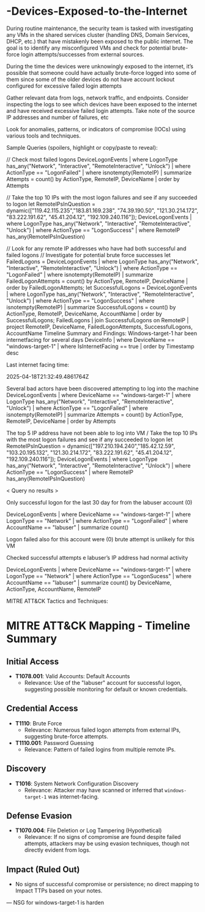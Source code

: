 # -Devices-Exposed-to-the-Internet

During routine maintenance, the security team is tasked with investigating any VMs in the shared services cluster (handling DNS, Domain Services, DHCP, etc.) that have mistakenly been exposed to the public internet. The goal is to identify any misconfigured VMs and check for potential brute-force login attempts/successes from external sources.

During the time the devices were unknowingly exposed to the internet, it’s possible that someone could have actually brute-force logged into some of them since some of the older devices do not have account lockout configured for excessive failed login attempts

 Gather relevant data from logs, network traffic, and endpoints.
Consider inspecting the logs to see which devices have been exposed to the internet and have received excessive failed login attempts. Take note of the source IP addresses and number of failures, etc

Look for anomalies, patterns, or indicators of compromise (IOCs) using various tools and techniques.

Sample Queries (spoilers, highlight or copy/paste to reveal):


// Check most failed logons
DeviceLogonEvents
| where LogonType has_any("Network", "Interactive", "RemoteInteractive", "Unlock")
| where ActionType == "LogonFailed"
| where isnotempty(RemoteIP)
| summarize Attempts = count() by ActionType, RemoteIP, DeviceName
| order by Attempts


// Take the top 10 IPs with the most logon failures and see if any succeeded to logon
let RemoteIPsInQuestion = dynamic(["119.42.115.235","183.81.169.238", "74.39.190.50", "121.30.214.172", "83.222.191.62", "45.41.204.12", "192.109.240.116"]);
DeviceLogonEvents
| where LogonType has_any("Network", "Interactive", "RemoteInteractive", "Unlock")
| where ActionType == "LogonSuccess"
| where RemoteIP has_any(RemoteIPsInQuestion)


// Look for any remote IP addresses who have had both successful and failed logons
// Investigate for potential brute force successes
let FailedLogons = DeviceLogonEvents
| where LogonType has_any("Network", "Interactive", "RemoteInteractive", "Unlock")
| where ActionType == "LogonFailed"
| where isnotempty(RemoteIP)
| summarize FailedLogonAttempts = count() by ActionType, RemoteIP, DeviceName
| order by FailedLogonAttempts;
let SuccessfulLogons =  DeviceLogonEvents
| where LogonType has_any("Network", "Interactive", "RemoteInteractive", "Unlock")
| where ActionType == "LogonSuccess"
| where isnotempty(RemoteIP)
| summarize SuccessfulLogons = count() by ActionType, RemoteIP, DeviceName, AccountName
| order by SuccessfulLogons;
FailedLogons
| join SuccessfulLogons on RemoteIP
| project RemoteIP, DeviceName, FailedLogonAttempts, SuccessfulLogons, AccountName
Timeline Summary and Findings:
Windows-target-1 har been internetfacing for several days
DeviceInfo
| where DeviceName == "windows-target-1"
| where IsInternetFacing == true
| order by Timestamp desc




Last internet facing time:


2025-04-18T21:32:49.4861764Z


Several bad actors have been discovered attempting to log into the machine 
DeviceLogonEvents
| where DeviceName == "windows-target-1"
| where LogonType has_any("Network", "Interactive", "RemoteInteractive", "Unlock")
| where ActionType == "LogonFailed"
| where isnotempty(RemoteIP)
| summarize Attempts = count() by ActionType, RemoteIP, DeviceName
| order by Attempts










The top 5 IP address have not been able to log into VM
/ Take the top 10 IPs with the most logon failures and see if any succeeded to logon
let RemoteIPsInQuestion = dynamic(["197.210.194.240","185.42.12.59", "103.20.195.132", "121.30.214.172", "83.222.191.62", "45.41.204.12", "192.109.240.116"]);
DeviceLogonEvents
| where LogonType has_any("Network", "Interactive", "RemoteInteractive", "Unlock")
| where ActionType == "LogonSuccess"
| where RemoteIP has_any(RemoteIPsInQuestion)














< Query no results >


Only successful logon for the last 30 day for from the labuser account (0) 


DeviceLogonEvents
| where DeviceName == "windows-target-1"
| where LogonType == "Network"
| where ActionType == "LogonFailed"
| where AccountName == "labuser"
| summarize count()


Logon failed also for this account  were (0) brute attempt is unlikely for this VM




Checked successful attempts e labuser’s IP address had normal activity 


DeviceLogonEvents
| where DeviceName == "windows-target-1"
| where LogonType == "Network"
| where ActionType == "LogonSucess"
| where AccountName == "labuser"
| summarize count() by DeviceName, ActionType, AccountName, RemoteIP






MITRE ATT&CK Tactics and Techniques:


# MITRE ATT&CK Mapping - Timeline Summary


## Initial Access
- **T1078.001**: Valid Accounts: Default Accounts  
  - Relevance: Use of the "labuser" account for successful logon, suggesting possible monitoring for default or known credentials.


## Credential Access
- **T1110**: Brute Force  
  - Relevance: Numerous failed logon attempts from external IPs, suggesting brute-force attempts.
- **T1110.001**: Password Guessing  
  - Relevance: Pattern of failed logins from multiple remote IPs.


## Discovery
- **T1016**: System Network Configuration Discovery  
  - Relevance: Attacker may have scanned or inferred that `windows-target-1` was internet-facing.


## Defense Evasion
- **T1070.004**: File Deletion or Log Tampering (Hypothetical)  
  - Relevance: If no signs of compromise are found despite failed attempts, attackers may be using evasion techniques, though not directly evident from logs.


## Impact (Ruled Out)
- No signs of successful compromise or persistence; no direct mapping to Impact TTPs based on your notes.


—
NSG for windows-target-1 is harden 
